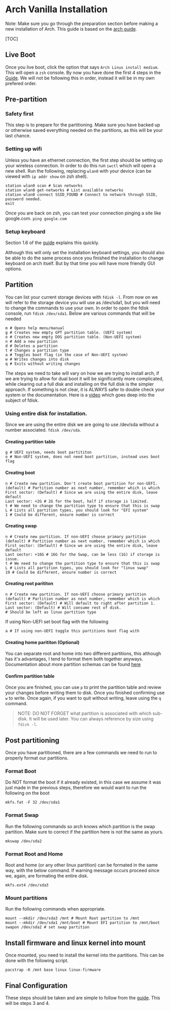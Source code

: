 # Arch Vanilla Installation

Note: Make sure you go through the preparation section before making a new installation of Arch. This guide is based on the [arch guide](https://wiki.archlinux.org/title/Installation_guide).

[TOC]

## Live Boot
Once you live boot, click the option that says `Arch Linux install medium`. This will open a `zsh` console. By now you have done the first 4 steps in the [Guide](https://wiki.archlinux.org/title/Installation_guide). We will not be following this in order, instead it will be in my own prefered order.

## Pre-partition
### Safety first
This step is to prepare for the partitioning. Make sure you have backed up or otherwise saved everything needed on the partitions, as this will be your last chance.

### Setting up wifi
Unless you have an ethernet connection, the first step should be setting up your wireless connection. In order to do this run `iwctl` which will open a new shell. Run the following, replacing `wlan0` with your device (can be viewed with `ip addr show` on zsh shell).

```
station wlan0 scan # Scan networks
station wlan0 get-networks # List available networks
station wlan0 connect SSID_FOUND # Connect to network through SSID, password needed.
exit
```

Once you are back on zsh, you can test your connection pinging a site like google.com. `ping google.com`

### Setup keyboard

Section 1.6 of the [guide](https://wiki.archlinux.org/title/Installation_guide) explains this quickly.

Although this will only set the installation keyboard settings, you should also be able to do the same process once you finished the installation to change keyboard on arch itself. But by that time you will have more friendly GUI options.

## Partition
You can list your current storage devices with `fdisk -l`. From now on we will refer to the storage device you will use as /dev/sda1, but you will need to change the commands to use your own. In order to open the fdisk console, run `fdisk /dev/sda1`. Below are various commands that will be needed

```
m # Opens help menu/manual
g # Creates new empty GPT partition table. (UEFI system)
o # Creates new empty DOS partition table. (Non-UEFI system)
n # Add a new partition
d # Deletes a partition
t # Changes a partition type
a # Toggles boot flag (in the case of Non-UEFI system)
w # Writes changes into disk
q # Exits without writing changes
```

The steps we need to take will vary on how we are trying to install arch, if we are trying to allow for dual boot it will be significantly more complicated, while clearing out a full disk and installing on the full disk is the simpler approach. If something is not clear, it is ALWAYS safer to double check your system or the documentation. Here is a [video](https://www.youtube.com/watch?v=LPYfoFSXB9A) which goes deep into the subject of fdisk.

### Using entire disk for installation.
Since we are using the entire disk we are going to use /dev/sda without a number associated. `fdisk /dev/sda`. 

#### Creating partition table

```
g # UEFI system, needs boot partititon
o # Non-UEFI system, does not need boot partition, instead uses boot flag
```

#### Creating boot

```
n # Create new partition. Don't create boot partition for non-UEFI.
(default) # Partition number as next number, remember which is which
First sector: (Default) # Since we are using the entire disk, leave default
Last sector: +2G # 2G for the boot, half if storage is limited.
t # We need to change the partition type to ensure that this is swap
L # Lists all partition types, you should look for "EFI system"
1 # Could be different, ensure number is correct
```

#### Creating swap

```
n # Create new partition. If non-UEFI choose primary partition
(default) # Partition number as next number, remember which is which
First sector: (Default) # Since we are using the entire disk, leave default
Last sector: +16G # 16G for the Swap, can be less (1G) if storage is issue.
t # We need to change the partition type to ensure that this is swap
L # Lists all partition types, you should look for "linux swap"
19 # Could be different, ensure number is correct
```

#### Creating root parititon
```
n # Create new partition. If non-UEFI choose primary partition
(default) # Partition number as next number, remember which is which
First sector: (Default) # Will default to right after partition 1.
Last sector: (Default) # Will consume rest of disk.
# Should be left as linux partition type
```

If using Non-UEFI set boot flag with the following

```
a # If using non-UEFI toggle this partitions boot flag with
```

#### Creating home parititon (Optional)
You can separate root and home into two different partitions, this although has it's advantages, I tend to format them both together anyways. Documentation about more partition schemas can be found [here](https://wiki.archlinux.org/title/Partitioning#Partition_scheme)

#### Confirm partition table
Once you are finished, you can use `p` to print the partition table and review your changes before writing them to disk. Once you finished confirming use `w` to write. Once again, if you want to quit without writing, leave using the `q` command.

> NOTE: DO NOT FORGET what partition is associated with which sub-disk. It will be used later. You can always reference by size using `fdisk -l`.

## Post partitioning
Once you have partitioned, there are a few commands we need to run to properly format our partitions.

### Format Boot
Do NOT format the boot if it already existed, in this case we assume it was just made in the previous steps, therefore we would want to run the following on the boot 

```
mkfs.fat -F 32 /dev/sda1
```

### Format Swap
Run the following commands so arch knows which partition is the swap partition. Make sure to correct if the partition here is not the same as yours.

```
mkswap /dev/sda2
```

### Format Root and Home
Root and home (or any other linux partition) can be formated in the same way, with the below command. If warning message occurs proceed since we, again, are formating the entire disk.

```
mkfs.ext4 /dev/sda3
```

### Mount partitions
Run the following commands when appropriate.

```
mount --mkdir /dev/sda3 /mnt # Mount Root partition to /mnt
mount --mkdir /dev/sda1 /mnt/boot # Mount EFI partition to /mnt/boot
swapon /dev/sda2 # set swap partition
```

## Install firmware and linux kernel into mount
Once mounted, you need to install the kernel into the partitions. This can be done with the following script.

```
pacstrap -K /mnt base linux linux-firmware
```

## Final Configuration
These steps should be taken and are simple to follow from the [guide](https://wiki.archlinux.org/title/Installation_guide). This will be steps 3 and 4.
